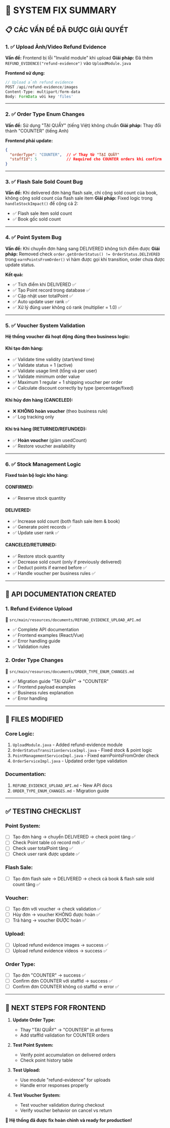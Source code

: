 # 🚀 SYSTEM FIX SUMMARY

## 📋 **CÁC VẤN ĐỀ ĐÃ ĐƯỢC GIẢI QUYẾT**

### 1. **✅ Upload Ảnh/Video Refund Evidence**
**Vấn đề:** Frontend bị lỗi "Invalid module" khi upload
**Giải pháp:** Đã thêm `REFUND_EVIDENCE("refund-evidence")` vào `UploadModule.java`

**Frontend sử dụng:**
```javascript
// Upload ảnh refund evidence
POST /api/refund-evidence/images
Content-Type: multipart/form-data
Body: FormData với key 'files'
```

---

### 2. **✅ Order Type Enum Changes**  
**Vấn đề:** Sử dụng "TẠI QUẦY" (tiếng Việt) không chuẩn
**Giải pháp:** Thay đổi thành "COUNTER" (tiếng Anh)

**Frontend phải update:**
```json
{
  "orderType": "COUNTER",  // ✅ Thay từ "TẠI QUẦY"
  "staffId": 5             // Required cho COUNTER orders khi confirm
}
```

---

### 3. **✅ Flash Sale Sold Count Bug**
**Vấn đề:** Khi delivered đơn hàng flash sale, chỉ cộng sold count của book, không cộng sold count của flash sale item
**Giải pháp:** Fixed logic trong `handleStockImpact()` để cộng cả 2:
- ✅ Flash sale item sold count  
- ✅ Book gốc sold count

---

### 4. **✅ Point System Bug**
**Vấn đề:** Khi chuyển đơn hàng sang DELIVERED không tích điểm được
**Giải pháp:** Removed check `order.getOrderStatus() != OrderStatus.DELIVERED` trong `earnPointsFromOrder()` vì hàm được gọi khi transition, order chưa được update status.

**Kết quả:**
- ✅ Tích điểm khi DELIVERED ✅
- ✅ Tạo Point record trong database ✅  
- ✅ Cập nhật user totalPoint ✅
- ✅ Auto update user rank ✅
- ✅ Xử lý đúng user không có rank (multiplier = 1.0) ✅

---

### 5. **✅ Voucher System Validation**
**Hệ thống voucher đã hoạt động đúng theo business logic:**

#### **Khi tạo đơn hàng:**
- ✅ Validate time validity (start/end time)
- ✅ Validate status = 1 (active)  
- ✅ Validate usage limit (tổng và per user)
- ✅ Validate minimum order value
- ✅ Maximum 1 regular + 1 shipping voucher per order
- ✅ Calculate discount correctly by type (percentage/fixed)

#### **Khi hủy đơn hàng (CANCELED):**
- ❌ **KHÔNG hoàn voucher** (theo business rule)
- ✅ Log tracking only

#### **Khi trả hàng (RETURNED/REFUNDED):**
- ✅ **Hoàn voucher** (giảm usedCount)
- ✅ Restore voucher availability

---

### 6. **✅ Stock Management Logic**
**Fixed toàn bộ logic kho hàng:**

#### **CONFIRMED:**
- ✅ Reserve stock quantity

#### **DELIVERED:**  
- ✅ Increase sold count (both flash sale item & book)
- ✅ Generate point records ✅
- ✅ Update user rank ✅

#### **CANCELED/RETURNED:**
- ✅ Restore stock quantity
- ✅ Decrease sold count (only if previously delivered)
- ✅ Deduct points if earned before ✅
- ✅ Handle voucher per business rules ✅

---

## 📝 **API DOCUMENTATION CREATED**

### 1. **Refund Evidence Upload**
📁 `src/main/resources/documents/REFUND_EVIDENCE_UPLOAD_API.md`
- ✅ Complete API documentation
- ✅ Frontend examples (React/Vue)  
- ✅ Error handling guide
- ✅ Validation rules

### 2. **Order Type Changes**  
📁 `src/main/resources/documents/ORDER_TYPE_ENUM_CHANGES.md`
- ✅ Migration guide "TẠI QUẦY" → "COUNTER"
- ✅ Frontend payload examples
- ✅ Business rules explanation
- ✅ Error handling

---

## 🔧 **FILES MODIFIED**

### **Core Logic:**
1. `UploadModule.java` - Added refund-evidence module
2. `OrderStatusTransitionServiceImpl.java` - Fixed stock & point logic  
3. `PointManagementServiceImpl.java` - Fixed earnPointsFromOrder check
4. `OrderServiceImpl.java` - Updated order type validation

### **Documentation:**
1. `REFUND_EVIDENCE_UPLOAD_API.md` - New API docs
2. `ORDER_TYPE_ENUM_CHANGES.md` - Migration guide

---

## ✅ **TESTING CHECKLIST**

### **Point System:**
- [ ] Tạo đơn hàng → chuyển DELIVERED → check point tăng ✅
- [ ] Check Point table có record mới ✅  
- [ ] Check user totalPoint tăng ✅
- [ ] Check user rank được update ✅

### **Flash Sale:**
- [ ] Tạo đơn flash sale → DELIVERED → check cả book & flash sale sold count tăng ✅

### **Voucher:**
- [ ] Tạo đơn với voucher → check validation ✅
- [ ] Hủy đơn → voucher KHÔNG được hoàn ✅
- [ ] Trả hàng → voucher ĐƯỢC hoàn ✅

### **Upload:**
- [ ] Upload refund evidence images → success ✅
- [ ] Upload refund evidence videos → success ✅

### **Order Type:**
- [ ] Tạo đơn "COUNTER" → success ✅
- [ ] Confirm đơn COUNTER với staffId → success ✅  
- [ ] Confirm đơn COUNTER không có staffId → error ✅

---

## 🎯 **NEXT STEPS FOR FRONTEND**

1. **Update Order Type:**
   - Thay "TẠI QUẦY" → "COUNTER" in all forms
   - Add staffId validation for COUNTER orders

2. **Test Point System:**
   - Verify point accumulation on delivered orders  
   - Check point history table

3. **Test Upload:**
   - Use module "refund-evidence" for uploads
   - Handle error responses properly

4. **Test Voucher System:**  
   - Test voucher validation during checkout
   - Verify voucher behavior on cancel vs return

**🚀 Hệ thống đã được fix hoàn chỉnh và ready for production!**
